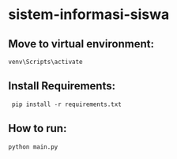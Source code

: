 # sistem-informasi-siswa

## Move to virtual environment: 

``` venv\Scripts\activate ```

## Install Requirements: 
``` pip install -r requirements.txt```

## How to run:

``` python main.py ```
